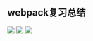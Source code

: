 ## webpack复习总结

<image src="images/webpack1.jpeg" />

<image src="images/webpack2.jpeg" />

<image src="images/webpack3.jpeg" />